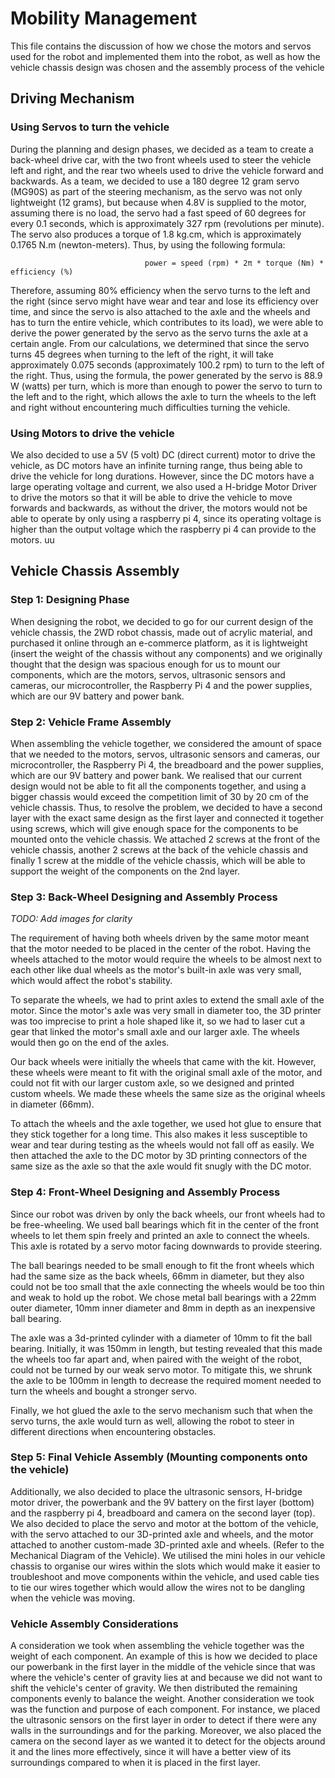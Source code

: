 # Mobility Management
This file contains the discussion of how we chose the motors and servos used for the robot and implemented them into the robot, as well as how the vehicle chassis design was chosen and the assembly process of the vehicle

## Driving Mechanism

### Using Servos to turn the vehicle
During the planning and design phases, we decided as a team to create a back-wheel drive car, with the two front wheels used to steer the vehicle left and right, and the rear two wheels used to drive the vehicle forward and backwards. As a team, we decided to use a 180 degree 12 gram servo (MG90S) as part of the steering mechanism, as the servo was not only lightweight (12 grams), but because when 4.8V is supplied to the motor, assuming there is no load, the servo had a fast speed of 60 degrees for every 0.1 seconds, which is approximately 327 rpm (revolutions per minute). The servo also produces a torque of 1.8 kg.cm, which is approximately 0.1765 N.m (newton-meters). Thus, by using the following formula:
                                     
                                  power = speed (rpm) * 2π * torque (Nm) * efficiency (%)
                                              
Therefore, assuming 80% efficiency when the servo turns to the left and the right (since servo might have wear and tear and lose its efficiency over time, and since the servo is also attached to the axle and the wheels and has to turn the entire vehicle, which contributes to its load), we were able to derive the power generated by the servo as the servo turns the axle at a certain angle. From our calculations, we determined that since the servo turns 45 degrees when turning to the left of the right, it will take approximately 0.075 seconds (approximately 100.2 rpm) to turn to the left of the right. Thus, using the formula, the power generated by the servo is 88.9 W (watts) per turn, which is more than enough to power the servo to turn to the left and to the right, which allows the axle to turn the wheels to the left and right without encountering much difficulties turning the vehicle.

### Using Motors to drive the vehicle
We also decided to use a 5V (5 volt) DC (direct current) motor to drive the vehicle, as DC motors have an infinite turning range, thus being able to drive the vehicle for long durations. However, since the DC motors have a large operating voltage and current, we also used a H-bridge Motor Driver to drive the motors so that it will be able to drive the vehicle to move forwards and backwards, as without the driver, the motors would not be able to operate by only using a raspberry pi 4, since its operating voltage is higher than the output voltage which the raspberry pi 4 can provide to the motors.
uu
## Vehicle Chassis Assembly
### Step 1: Designing Phase
When designing the robot, we decided to go for our current design of the vehicle chassis, the 2WD robot chassis, made out of acrylic material, and purchased it online through an e-commerce platform, as it is lightweight (insert the weight of the chassis without any components) and we originally thought that the design was spacious enough for us to mount our components, which are the motors, servos, ultrasonic sensors and cameras, our microcontroller, the Raspberry Pi 4 and the power supplies, which are our 9V battery and power bank.

### Step 2: Vehicle Frame Assembly
When assembling the vehicle together, we considered the amount of space that we needed to the motors, servos, ultrasonic sensors and cameras, our microcontroller, the Raspberry Pi 4, the breadboard and the power supplies, which are our 9V battery and power bank. We realised that our current design would not be able to fit all the components together, and using a bigger chassis would exceed the competition limit of 30 by 20 cm of the vehicle chassis. Thus, to resolve the problem, we decided to have a second layer with the exact same design as the first layer and connected it together using screws, which will give enough space for the components to be mounted onto the vehicle chassis. We attached 2 screws at the front of the vehicle chassis, another 2 screws at the back of the vehicle chassis and finally 1 screw at the middle of the vehicle chassis, which will be able to support the weight of the components on the 2nd layer. 

### Step 3: Back-Wheel Designing and Assembly Process
*TODO: Add images for clarity*

The requirement of having both wheels driven by the same motor meant that the motor needed to be placed in the center of the robot. Having the wheels attached to the motor would require the wheels to be almost next to each other like dual wheels as the motor's built-in axle was very small, which would affect the robot's stability.

To separate the wheels, we had to print axles to extend the small axle of the motor. Since the motor's axle was very small in diameter too, the 3D printer was too imprecise to print a hole shaped like it, so we had to laser cut a gear that linked the motor's small axle and our larger axle. The wheels would then go on the end of the axles.

Our back wheels were initially the wheels that came with the kit. However, these wheels were meant to fit with the original small axle of the motor, and could not fit with our larger custom axle, so we designed and printed custom wheels. We made these wheels the same size as the original wheels in diameter (66mm).

To attach the wheels and the axle together, we used hot glue to ensure that they stick together for a long time. This also makes it less susceptible to wear and tear during testing as the wheels would not fall off as easily. We then attached the axle to the DC motor by 3D printing connectors of the same size as the axle so that the axle would fit snugly with the DC motor.

### Step 4: Front-Wheel Designing and Assembly Process
Since our robot was driven by only the back wheels, our front wheels had to be free-wheeling. We used ball bearings which fit in the center of the front wheels to let them spin freely and printed an axle to connect the wheels. This axle is rotated by a servo motor facing downwards to provide steering.

The ball bearings needed to be small enough to fit the front wheels which had the same size as the back wheels, 66mm in diameter, but they also could not be too small that the axle connecting the wheels would be too thin and weak to hold up the robot. We chose metal ball bearings with a 22mm outer diameter, 10mm inner diameter and 8mm in depth as an inexpensive ball bearing.

The axle was a 3d-printed cylinder with a diameter of 10mm to fit the ball bearing. Initially, it was 150mm in length, but testing revealed that this made the wheels too far apart and, when paired with the weight of the robot, could not be turned by our weak servo motor. To mitigate this, we shrunk the axle to be 100mm in length to decrease the required moment needed to turn the wheels and bought a stronger servo.

Finally, we hot glued the axle to the servo mechanism such that when the servo turns, the axle would turn as well, allowing the robot to steer in different directions when encountering obstacles.


### Step 5: Final Vehicle Assembly (Mounting components onto the vehicle)
Additionally, we also decided to place the ultrasonic sensors, H-bridge motor driver, the powerbank and the 9V battery on the first layer (bottom) and the raspberry pi 4, breadboard and camera on the second layer (top). We also decided to place the servo and motor at the bottom of the vehicle, with the servo attached to our 3D-printed axle and wheels, and the motor attached to another custom-made 3D-printed axle and wheels. (Refer to the Mechanical Diagram of the Vehicle). We utilised the mini holes in our vehicle chassis to organise our wires within the slots which would make it easier to troubleshoot and move components within the vehicle, and used cable ties to tie our wires together which would allow the wires not to be dangling when the vehicle was moving.

### Vehicle Assembly Considerations
A consideration we took when assembling the vehicle together was the weight of each component. An example of this is how we decided to place our powerbank in the first layer in the middle of the vehicle since that was where the vehicle's center of gravity lies at and because we did not want to shift the vehicle's center of gravity. We then distributed the remaining components evenly to balance the weight. Another consideration we took was the function and purpose of each component. For instance, we placed the ultrasonic sensors on the first layer in order to detect if there were any walls in the surroundings and for the parking. Moreover, we also placed the camera on the second layer as we wanted it to detect for the objects around it and the lines more effectively, since it will have a better view of its surroundings compared to when it is placed in the first layer. 
